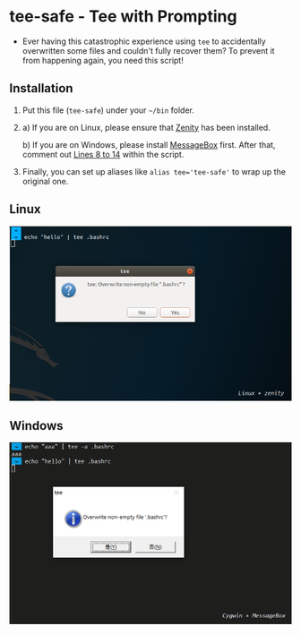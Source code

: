 # tee-safe - Tee with Prompting

- Ever having this catastrophic experience using `tee` to accidentally overwritten some files and couldn't fully recover them? To prevent it from happening again, you need this script!


## Installation

  1. Put this file (`tee-safe`) under your `~/bin` folder.
  
  2. a) If you are on Linux, please ensure that [Zenity](https://packages.ubuntu.com/search?keywords=zenity) has been installed.

     b) If you are on Windows, please install [MessageBox](https://github.com/davidhcefx/Windows-MessageBox-for-Cmd) first. After that, comment out [Lines 8 to 14](https://github.com/davidhcefx/My-Bash-Scripts/blob/d7eacbb2fffa5d9c84b25831dbbfb76071028261/tee-safe%20-%20Tee%20with%20Prompting/tee-safe#L8-L14) within the script.

  3. Finally, you can set up aliases like `alias tee='tee-safe'` to wrap up the original one.

## Linux

<img src="scnshot.png" width=600>

## Windows

<img src="scnshot2.png" width=600>
